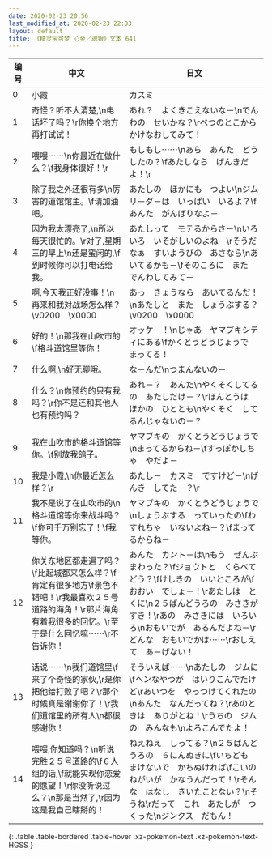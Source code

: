 ```yaml
---
date: 2020-02-23 20:56
last_modified_at: 2020-02-23 22:03
layout: default
title: 《精灵宝可梦 心金／魂银》文本 641
---
```

| 编号 | 中文 | 日文 |
| ---- | ---- | ---- |
| 0 | 小霞 | カスミ |
| 1 | 奇怪？听不大清楚,\n电话坏了吗？\r你换个地方再打试试！ | あれ？　よくきこえないな－\nでんわの　せいかな？\rべつのとこから　かけなおしてみて！ |
| 2 | 喂喂⋯⋯\n你最近在做什么？\f我身体很好！\r | もしもし⋯⋯\nあら　あんた　どうしたの？\fあたしなら　げんきだよ！\r |
| 3 | 除了我之外还很有多\n厉害的道馆馆主。\f请加油吧。 | あたしの　ほかにも　つよい\nジムリ－ダ－は　いっぱい　いるよ？\fあんた　がんばりなよ－ |
| 4 | 因为我太漂亮了,\n所以每天很忙的。\r对了,星期三的早上\n还是蛮闲的,\f到时候你可以打电话给我。 | あたしって　モテるからさ－\nいろいろ　いそがしいのよね－\rそうだなぁ　すいようびの　あさなら\nあいてるかも－\fそのころに　また　でんわしてみて－ |
| 5 | 啊,今天我正好没事！\n再来和我对战场怎么样？\v0200　\x0000 | あっ　きょうなら　あいてるんだ！\nあたしと　また　しょうぶする？\v0200　\x0000 |
| 6 | 好的！\n那我在山吹市的\f格斗道馆里等你！ | オッケ－！\nじゃあ　ヤマブキシティにある\fかくとうどうじょうで　まってる！ |
| 7 | 什么啊,\n好无聊哦。 | な－んだ\nつまんないの－ |
| 8 | 什么？\n你预约的只有我吗？\r你不是还和其他人也有预约吗？ | あれ－？　あんた\nやくそくしてるの　あたしだけ－？\rほんとうは　ほかの　ひととも\nやくそく　してるんじゃないの－？ |
| 9 | 我在山吹市的格斗道馆等你。\f别放我鸽子。 | ヤマブキの　かくとうどうじょうで\nまってるからね－\fすっぽかしちゃ　やだよ－ |
| 10 | 我是小霞,\n你最近怎么样？\r | あたし－　カスミ　ですけど－\nげんき　してた－？\r |
| 11 | 我不是说了在山吹市的\n格斗道馆等你来战斗吗？\f你可千万别忘了！\f我等你。 | ヤマブキの　かくとうどうじょうで\nしょうぶする　っていったの\fわすれちゃ　いないよね－？\fまってるからね－ |
| 12 | 你关东地区都走遍了吗？\f比起城都来怎么样？\f肯定有很多地方\f景色不错吧！\r我最喜欢２５号道路的海角！\r那片海角有着我很多的回忆。\r至于是什么回忆嘛⋯⋯\r不告诉你！ | あんた　カント－は\nもう　ぜんぶ　まわった？\fジョウトと　くらべて　どう？\fけしきの　いいところが\fおおい　でしょ－！\rあたしは　とくに\n２５ばんどうろの　みさきが　すき！\rあの　みさきには　いろいろ\nおもいでが　あるんだよね－\rどんな　おもいでかは⋯⋯\rおしえて　あ－げない！ |
| 13 | 话说⋯⋯\n我们道馆里\f来了个奇怪的家伙,\r是你把他给打败了吧？\r那个时候真是谢谢你了！\r我们道馆里的所有人\n都很感谢你！ | そういえば⋯⋯\nあたしの　ジムに\fヘンなやつが　はいりこんでたけど\rあいつを　やっつけてくれたの\nあんた　なんだってね？\rあのときは　ありがとね！\rうちの　ジムの　みんなも\nよろこんでたよ！ |
| 14 | 喂喂,你知道吗？\n听说完胜２５号道路的\f６人组的话,\f就能实现你恋爱的愿望！\r你没听说过么？\n那是当然了,\r因为这是我自己瞎掰的！ | ねえねえ　しってる？\n２５ばんどうろの　６にんぬきに\fいちども　まけないで　かちぬければ\fこいの　ねがいが　かなうんだって！\rそんな　はなし　きいたことない？\nそうね\rだって　これ　あたしが　つくった\nジンクス　だもん！ |
{: .table .table-bordered .table-hover .xz-pokemon-text .xz-pokemon-text-HGSS }